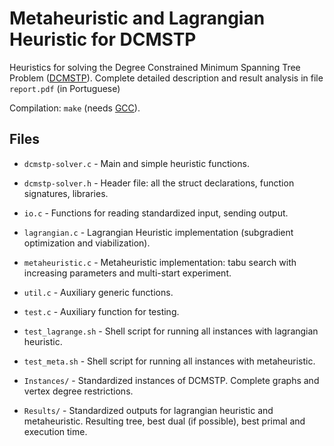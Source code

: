 Metaheuristic and Lagrangian Heuristic for DCMSTP
=================================================

Heuristics for solving the Degree Constrained Minimum Spanning Tree Problem ([DCMSTP](https://en.wikipedia.org/wiki/Degree-constrained_spanning_tree)).
Complete detailed description and result analysis in file `report.pdf` (in Portuguese)

Compilation: `make` (needs [GCC](https://www.gnu.org/software/gcc/)).

Files
-----

- `dcmstp-solver.c` - Main and simple heuristic functions.
- `dcmstp-solver.h` - Header file: all the struct declarations, function signatures, libraries.
- `io.c`     		- Functions for reading standardized input, sending output.
- `lagrangian.c`    - Lagrangian Heuristic implementation (subgradient optimization and viabilization).
- `metaheuristic.c` - Metaheuristic implementation: tabu search with increasing parameters and multi-start experiment.
- `util.c`			- Auxiliary generic functions.
- `test.c`			- Auxiliary function for testing.

- `test_lagrange.sh`      - Shell script for running all instances with lagrangian heuristic.
- `test_meta.sh`	      - Shell script for running all instances with metaheuristic.

- `Instances/` - Standardized instances of DCMSTP. Complete graphs and vertex degree restrictions.
- `Results/`   - Standardized outputs for lagrangian heuristic and metaheuristic. Resulting tree, best dual (if possible), best primal and execution time.
